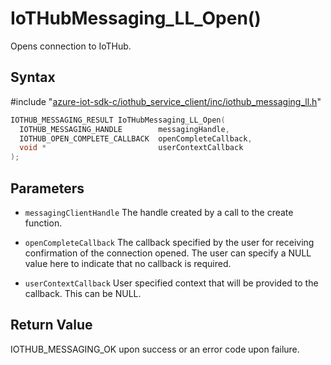# IoTHubMessaging_LL_Open()

Opens connection to IoTHub.

## Syntax

\#include "[azure-iot-sdk-c/iothub_service_client/inc/iothub_messaging_ll.h](../iot-c-ref-iothub-messaging-ll-h.md)"  
```C
IOTHUB_MESSAGING_RESULT IoTHubMessaging_LL_Open(
  IOTHUB_MESSAGING_HANDLE        messagingHandle,
  IOTHUB_OPEN_COMPLETE_CALLBACK  openCompleteCallback,
  void *                         userContextCallback
);
```

## Parameters
* `messagingClientHandle` The handle created by a call to the create function. 

* `openCompleteCallback` The callback specified by the user for receiving confirmation of the connection opened. The user can specify a NULL value here to indicate that no callback is required. 

* `userContextCallback` User specified context that will be provided to the callback. This can be NULL.

## Return Value
IOTHUB_MESSAGING_OK upon success or an error code upon failure.


